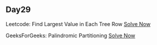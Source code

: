 ## Day29

Leetcode: Find Largest Value in Each Tree Row
[Solve Now](https://leetcode.com/problems/find-largest-value-in-each-tree-row/?envType=daily-question&envId=2023-10-24)

GeeksForGeeks: Palindromic Partitioning 
[Solve Now](https://practice.geeksforgeeks.org/problems/palindromic-patitioning4845/1)
